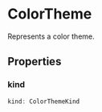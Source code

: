 # ColorTheme

Represents a color theme.

## Properties

### kind

```typescript
kind: ColorThemeKind
```

[ColorThemeKind]: ColorThemeKind.md
